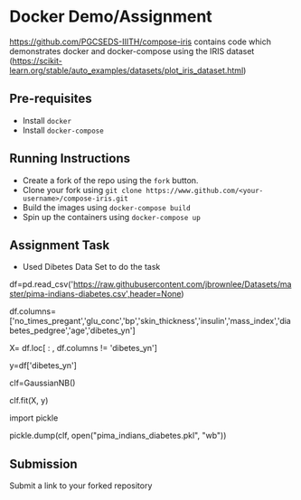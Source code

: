 # Docker Demo/Assignment

https://github.com/PGCSEDS-IIITH/compose-iris contains code which demonstrates docker and docker-compose using the IRIS dataset (https://scikit-learn.org/stable/auto_examples/datasets/plot_iris_dataset.html)


## Pre-requisites
- Install `docker`
- Install `docker-compose`

## Running Instructions
- Create a fork of the repo using the `fork` button.
- Clone your fork using `git clone https://www.github.com/<your-username>/compose-iris.git`
- Build the images using `docker-compose build`
- Spin up the containers using `docker-compose up`

## Assignment Task
- Used Dibetes Data Set to do the task 

df=pd.read_csv('https://raw.githubusercontent.com/jbrownlee/Datasets/master/pima-indians-diabetes.csv',header=None)

df.columns=['no_times_pregant','glu_conc','bp','skin_thickness','insulin','mass_index','diabetes_pedgree','age','dibetes_yn']

X= df.loc[ : , df.columns != 'dibetes_yn']

y=df['dibetes_yn']

clf=GaussianNB()

clf.fit(X, y)

import pickle

pickle.dump(clf, open("pima_indians_diabetes.pkl", "wb"))

## Submission
Submit a link to your forked repository
